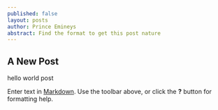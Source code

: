 ```yaml
---
published: false
layout: posts
author: Prince Emineys
abstract: Find the format to get this post nature
---
```

## A New Post

hello world post 

Enter text in [Markdown](http://daringfireball.net/projects/markdown/). Use the toolbar above, or click the **?** button for formatting help.
